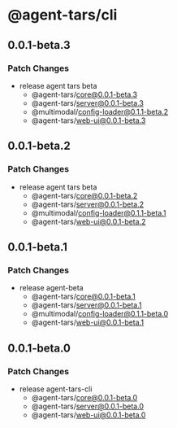 # @agent-tars/cli

## 0.0.1-beta.3

### Patch Changes

- release agent tars beta
  - @agent-tars/core@0.0.1-beta.3
  - @agent-tars/server@0.0.1-beta.3
  - @multimodal/config-loader@0.1.1-beta.2
  - @agent-tars/web-ui@0.0.1-beta.3

## 0.0.1-beta.2

### Patch Changes

- release agent tars beta
  - @agent-tars/core@0.0.1-beta.2
  - @agent-tars/server@0.0.1-beta.2
  - @multimodal/config-loader@0.1.1-beta.1
  - @agent-tars/web-ui@0.0.1-beta.2

## 0.0.1-beta.1

### Patch Changes

- release agent-beta
  - @agent-tars/core@0.0.1-beta.1
  - @agent-tars/server@0.0.1-beta.1
  - @multimodal/config-loader@0.1.1-beta.0
  - @agent-tars/web-ui@0.0.1-beta.1

## 0.0.1-beta.0

### Patch Changes

- release agent-tars-cli
  - @agent-tars/core@0.0.1-beta.0
  - @agent-tars/server@0.0.1-beta.0
  - @agent-tars/web-ui@0.0.1-beta.0
